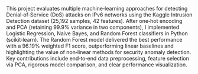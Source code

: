 This project evaluates multiple machine‑learning approaches for detecting Denial‑of‑Service (DoS) attacks on IPv6 networks using the Kaggle Intrusion Detection dataset (25,192 samples, 42 features). After one‑hot encoding and PCA (retaining 99.9% variance in two components), I implemented Logistic Regression, Naive Bayes, and Random Forest classifiers in Python (scikit‑learn). The Random Forest model delivered the best performance with a 96.19% weighted F1 score, outperforming linear baselines and highlighting the value of non‑linear methods for security anomaly detection. Key contributions include end‑to‑end data preprocessing, feature selection via PCA, rigorous model comparison, and clear performance visualization.
